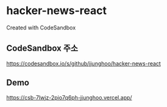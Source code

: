 # hacker-news-react

Created with CodeSandbox

## CodeSandbox 주소
https://codesandbox.io/s/github/jjunghoo/hacker-news-react

## Demo
https://csb-7lwjz-2pio7q6ph-jjunghoo.vercel.app/
